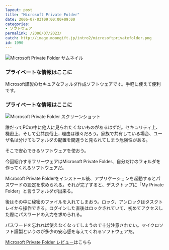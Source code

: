 ```yaml
---
layout: post
title: "Microsoft Private Folder"
date: 2006-07-03T09:00:00+09:00
categories:
- ソフトウェア
permalink: /2006/07/2023/
catch: http://image.moongift.jp/intro2/microsoftprivatefolder.png
id: 1990
---
```

 ![Microsoft Private Folder サムネイル](http://image.moongift.jp/intro2/microsoftprivatefolder.t.png "Microsoft Private Folder サムネイル")
  

### プライベートな情報はここに
  
Microsoft謹製のセキュアなフォルダ作成ソフトウェアです。手軽に使えて便利です。  
<!--more-->  

### プライベートな情報はここに
  

![Microsoft Private Folder スクリーンショット](http://image.moongift.jp/intro2/microsoftprivatefolder.png "Microsoft Private Folder スクリーンショット")

  

誰だってPCの中に他人に見られたくないものがあるはずだ。セキュリティ上、機密上、そして公共良俗上…理由は様々だろう。家族で共有している場合、ユーザ名は分けてもフォルダの配置を間違うと見られてしまう危険性がある。

  

そこで安心できるソフトウェアを使おう。

  

今回紹介するフリーウェアはMicrosoft Private Folder、自分だけのフォルダを作ってくれるソフトウェアだ。

  

Microsoft Private Folderをインストール後、アプリケーションを起動するとパスワードの設定を求められる。それが完了すると、デスクトップに「My Private Folder」と言うフォルダが出来る。

  

後はその中に秘密のファイルを入れてしまおう。ロック、アンロックはタスクトレイから操作できる。ログインした直後はロックされていて、初めてアクセスした際にパスワードの入力を求められる。

  

パスワードを忘れれば使えなくなってしまうので十分注意されたい。マイクロソフト謹製というのが多少の安心感を与えてくれるソフトウェアだ。

  

[Microsoft Private Folder レビュー](http://oss.moongift.jp/review/i-2024.html)はこちら

